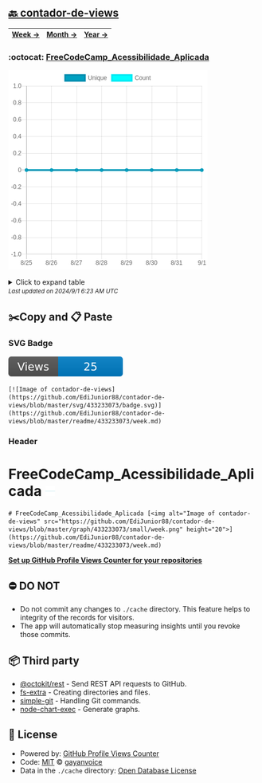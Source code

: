 ## [🔙 contador-de-views](https://github.com/EdiJunior88/contador-de-views)
| [**Week →**](https://github.com/EdiJunior88/contador-de-views/blob/master/readme/433233073/week.md) | [**Month →**](https://github.com/EdiJunior88/contador-de-views/blob/master/readme/433233073/month.md) | [**Year →**](https://github.com/EdiJunior88/contador-de-views/blob/master/readme/433233073/year.md) |
| ---- | ---- | ----- |
### :octocat: [FreeCodeCamp_Acessibilidade_Aplicada](https://github.com/EdiJunior88/FreeCodeCamp_Acessibilidade_Aplicada)
![Image of contador-de-views](https://github.com/EdiJunior88/contador-de-views/blob/master/graph/433233073/large/week.png)

<details>
	<summary>Click to expand table</summary>
	<h2>:calendar: Week Page Views Table</h2>
<table>
	<tr>
		<th>
			Last Updated
		</th>
		<th>
			Unique
		</th>
		<th>
			Count
		</th>
	</tr>
	<tr>
		<td>
			<code>2024/9/1</code>
		</td>
		<td>
			<code>0</code>
		</td>
		<td>
			<code>0</code>
		</td>
	</tr>
	<tr>
		<td>
			<code>2024/8/31</code>
		</td>
		<td>
			<code>0</code>
		</td>
		<td>
			<code>0</code>
		</td>
	</tr>
	<tr>
		<td>
			<code>2024/8/30</code>
		</td>
		<td>
			<code>0</code>
		</td>
		<td>
			<code>0</code>
		</td>
	</tr>
	<tr>
		<td>
			<code>2024/8/29</code>
		</td>
		<td>
			<code>0</code>
		</td>
		<td>
			<code>0</code>
		</td>
	</tr>
	<tr>
		<td>
			<code>2024/8/28</code>
		</td>
		<td>
			<code>0</code>
		</td>
		<td>
			<code>0</code>
		</td>
	</tr>
	<tr>
		<td>
			<code>2024/8/27</code>
		</td>
		<td>
			<code>0</code>
		</td>
		<td>
			<code>0</code>
		</td>
	</tr>
	<tr>
		<td>
			<code>2024/8/26</code>
		</td>
		<td>
			<code>0</code>
		</td>
		<td>
			<code>0</code>
		</td>
	</tr>
	<tr>
		<td>
			<code>2024/8/25</code>
		</td>
		<td>
			<code>0</code>
		</td>
		<td>
			<code>0</code>
		</td>
	</tr>
</table>

</details>
<small><i>Last updated on 2024/9/1 6:23 AM UTC</i></small>

## ✂️Copy and 📋 Paste
### SVG Badge
[![Image of contador-de-views](https://github.com/EdiJunior88/contador-de-views/blob/master/svg/433233073/badge.svg)](https://github.com/EdiJunior88/contador-de-views/blob/master/readme/433233073/week.md)
```readme
[![Image of contador-de-views](https://github.com/EdiJunior88/contador-de-views/blob/master/svg/433233073/badge.svg)](https://github.com/EdiJunior88/contador-de-views/blob/master/readme/433233073/week.md)
```
### Header
# FreeCodeCamp_Acessibilidade_Aplicada [<img alt="Image of contador-de-views" src="https://github.com/EdiJunior88/contador-de-views/blob/master/graph/433233073/small/week.png" height="20">](https://github.com/EdiJunior88/contador-de-views/blob/master/readme/433233073/week.md)
```readme
# FreeCodeCamp_Acessibilidade_Aplicada [<img alt="Image of contador-de-views" src="https://github.com/EdiJunior88/contador-de-views/blob/master/graph/433233073/small/week.png" height="20">](https://github.com/EdiJunior88/contador-de-views/blob/master/readme/433233073/week.md)
```
[**Set up GitHub Profile Views Counter for your repositories**](https://github.com/gayanvoice/github-profile-views-counter)
## ⛔ DO NOT
- Do not commit any changes to `./cache` directory. This feature helps to integrity of the records for visitors.
- The app will automatically stop measuring insights until you revoke those commits.
## 📦 Third party

- [@octokit/rest](https://www.npmjs.com/package/@octokit/rest) - Send REST API requests to GitHub.
- [fs-extra](https://www.npmjs.com/package/fs-extra) - Creating directories and files.
- [simple-git](https://www.npmjs.com/package/simple-git) - Handling Git commands.
- [node-chart-exec](https://www.npmjs.com/package/node-chart-exec) - Generate graphs.
## 📄 License
- Powered by: [GitHub Profile Views Counter](https://github.com/gayanvoice/github-profile-views-counter)
- Code: [MIT](./LICENSE) © [gayanvoice](https://github.com/gayanvoice/github-profile-views-counter)
- Data in the `./cache` directory: [Open Database License](https://opendatacommons.org/licenses/odbl/1-0/)